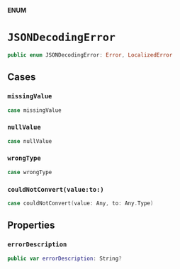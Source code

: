 **ENUM**

# `JSONDecodingError`

```swift
public enum JSONDecodingError: Error, LocalizedError
```

## Cases
### `missingValue`

```swift
case missingValue
```

### `nullValue`

```swift
case nullValue
```

### `wrongType`

```swift
case wrongType
```

### `couldNotConvert(value:to:)`

```swift
case couldNotConvert(value: Any, to: Any.Type)
```

## Properties
### `errorDescription`

```swift
public var errorDescription: String?
```
